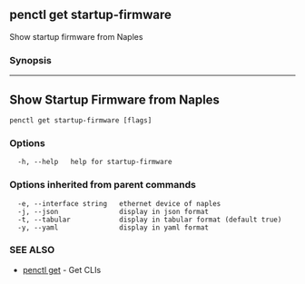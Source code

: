 ## penctl get startup-firmware

Show startup firmware from Naples

### Synopsis



-------------------------------------
 Show Startup Firmware from Naples 
-------------------------------------


```
penctl get startup-firmware [flags]
```

### Options

```
  -h, --help   help for startup-firmware
```

### Options inherited from parent commands

```
  -e, --interface string   ethernet device of naples
  -j, --json               display in json format
  -t, --tabular            display in tabular format (default true)
  -y, --yaml               display in yaml format
```

### SEE ALSO
* [penctl get](penctl_get.md)	 - Get CLIs

